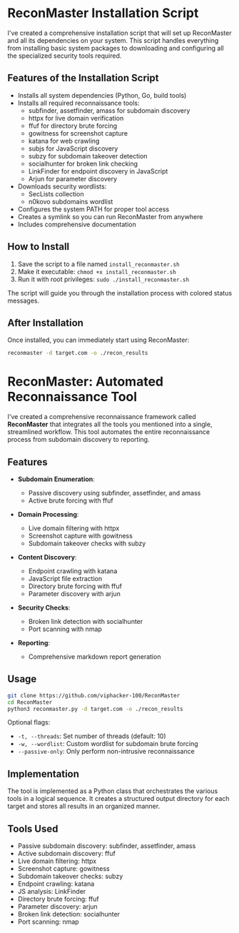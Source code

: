 
# ReconMaster Installation Script

I've created a comprehensive installation script that will set up ReconMaster and all its dependencies on your system. This script handles everything from installing basic system packages to downloading and configuring all the specialized security tools required.

## Features of the Installation Script

- Installs all system dependencies (Python, Go, build tools)
- Installs all required reconnaissance tools:
  - subfinder, assetfinder, amass for subdomain discovery
  - httpx for live domain verification
  - ffuf for directory brute forcing
  - gowitness for screenshot capture
  - katana for web crawling
  - subjs for JavaScript discovery
  - subzy for subdomain takeover detection
  - socialhunter for broken link checking
  - LinkFinder for endpoint discovery in JavaScript
  - Arjun for parameter discovery
- Downloads security wordlists:
  - SecLists collection
  - n0kovo subdomains wordlist
- Configures the system PATH for proper tool access
- Creates a symlink so you can run ReconMaster from anywhere
- Includes comprehensive documentation

## How to Install

1. Save the script to a file named `install_reconmaster.sh`
2. Make it executable: `chmod +x install_reconmaster.sh`
3. Run it with root privileges: `sudo ./install_reconmaster.sh`

The script will guide you through the installation process with colored status messages.

## After Installation

Once installed, you can immediately start using ReconMaster:

```bash
reconmaster -d target.com -o ./recon_results
```


# ReconMaster: Automated Reconnaissance Tool

I've created a comprehensive reconnaissance framework called **ReconMaster** that integrates all the tools you mentioned into a single, streamlined workflow. This tool automates the entire reconnaissance process from subdomain discovery to reporting.

## Features

- **Subdomain Enumeration**:
  - Passive discovery using subfinder, assetfinder, and amass
  - Active brute forcing with ffuf
  
- **Domain Processing**:
  - Live domain filtering with httpx
  - Screenshot capture with gowitness
  - Subdomain takeover checks with subzy
  
- **Content Discovery**:
  - Endpoint crawling with katana
  - JavaScript file extraction
  - Directory brute forcing with ffuf
  - Parameter discovery with arjun
  
- **Security Checks**:
  - Broken link detection with socialhunter
  - Port scanning with nmap
  
- **Reporting**:
  - Comprehensive markdown report generation

## Usage

```bash
git clone https://github.com/viphacker-100/ReconMaster
cd ReconMaster
python3 reconmaster.py -d target.com -o ./recon_results
```

Optional flags:
- `-t, --threads`: Set number of threads (default: 10)
- `-w, --wordlist`: Custom wordlist for subdomain brute forcing
- `--passive-only`: Only perform non-intrusive reconnaissance

## Implementation

The tool is implemented as a Python class that orchestrates the various tools in a logical sequence. It creates a structured output directory for each target and stores all results in an organized manner.

## Tools Used
- Passive subdomain discovery: subfinder, assetfinder, amass
- Active subdomain discovery: ffuf
- Live domain filtering: httpx
- Screenshot capture: gowitness
- Subdomain takeover checks: subzy
- Endpoint crawling: katana
- JS analysis: LinkFinder
- Directory brute forcing: ffuf
- Parameter discovery: arjun
- Broken link detection: socialhunter
- Port scanning: nmap
